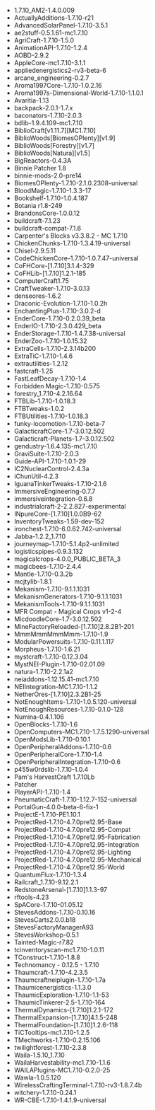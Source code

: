 - 1.7.10_AM2-1.4.0.009
- ActuallyAdditions-1.7.10-r21
- AdvancedSolarPanel-1.7.10-3.5.1
- ae2stuff-0.5.1.61-mc1.7.10
- AgriCraft-1.7.10-1.5.0
- AnimationAPI-1.7.10-1.2.4
- AOBD-2.9.2
- AppleCore-mc1.7.10-3.1.1
- appliedenergistics2-rv3-beta-6
- arcane_engineering-0.2.7
- Aroma1997Core-1.7.10-1.0.2.16
- Aroma1997s-Dimensional-World-1.7.10-1.1.0.1
- Avaritia-1.13
- backpack-2.0.1-1.7.x
- baconators-1.7.10-2.0.3
- bdlib-1.9.4.109-mc1.7.10
- BiblioCraft[v1.11.7][MC1.7.10]
- BiblioWoods[BiomesOPlenty][v1.9]
- BiblioWoods[Forestry][v1.7]
- BiblioWoods[Natura][v1.5]
- BigReactors-0.4.3A
- Binnie Patcher 1.8
- binnie-mods-2.0-pre14
- BiomesOPlenty-1.7.10-2.1.0.2308-universal
- BloodMagic-1.7.10-1.3.3-17
- Bookshelf-1.7.10-1.0.4.187
- Botania r1.8-249
- BrandonsCore-1.0.0.12
- buildcraft-7.1.23
- buildcraft-compat-7.1.6
- Carpenter's Blocks v3.3.8.2 - MC 1.7.10
- ChickenChunks-1.7.10-1.3.4.19-universal
- Chisel-2.9.5.11
- CodeChickenCore-1.7.10-1.0.7.47-universal
- CoFHCore-[1.7.10]3.1.4-329
- CoFHLib-[1.7.10]1.2.1-185
- ComputerCraft1.75
- CraftTweaker-1.7.10-3.0.13
- denseores-1.6.2
- Draconic-Evolution-1.7.10-1.0.2h
- EnchantingPlus-1.7.10-3.0.2-d
- EnderCore-1.7.10-0.2.0.39_beta
- EnderIO-1.7.10-2.3.0.429_beta
- EnderStorage-1.7.10-1.4.7.38-universal
- EnderZoo-1.7.10-1.0.15.32
- ExtraCells-1.7.10-2.3.14b200
- ExtraTiC-1.7.10-1.4.6
- extrautilities-1.2.12
- fastcraft-1.25
- FastLeafDecay-1.7.10-1.4
- Forbidden Magic-1.7.10-0.575
- forestry_1.7.10-4.2.16.64
- FTBLib-1.7.10-1.0.18.3
- FTBTweaks-1.0.2
-  FTBUtilities-1.7.10-1.0.18.3
- funky-locomotion-1.7.10-beta-7
- GalacticraftCore-1.7-3.0.12.502
- Galacticraft-Planets-1.7-3.0.12.502
- gendustry-1.6.4.135-mc1.7.10
- GraviSuite-1.7.10-2.0.3
- Guide-API-1.7.10-1.0.1-29
- IC2NuclearControl-2.4.3a
- iChunUtil-4.2.3
- IguanaTinkerTweaks-1.7.10-2.1.6
- ImmersiveEngineering-0.7.7
- immersiveintegration-0.6.8
- industrialcraft-2-2.2.827-experimental
- INpureCore-[1.7.10]1.0.0B9-62
- InventoryTweaks-1.59-dev-152
- ironchest-1.7.10-6.0.62.742-universal
- Jabba-1.2.2_1.7.10
- journeymap-1.7.10-5.1.4p2-unlimited
- logisticspipes-0.9.3.132
- magicalcrops-4.0.0_PUBLIC_BETA_3
- magicbees-1.7.10-2.4.4
- Mantle-1.7.10-0.3.2b
- mcjtylib-1.8.1
- Mekanism-1.7.10-9.1.1.1031
- MekanismGenerators-1.7.10-9.1.1.1031
- MekanismTools-1.7.10-9.1.1.1031
- MFR Compat - Magical Crops v1-2-4
- MicdoodleCore-1.7-3.0.12.502
- MineFactoryReloaded-[1.7.10]2.8.2B1-201
- MmmMmmMmmMmm-1.7.10-1.9
- ModularPowersuits-1.7.10-0.11.1.117
- Morpheus-1.7.10-1.6.21
- mystcraft-1.7.10-0.12.3.04
- MystNEI-Plugin-1.7.10-02.01.09
- natura-1.7.10-2.2.1a2
- neiaddons-1.12.15.41-mc1.7.10
- NEIIntegration-MC1.7.10-1.1.2
- NetherOres-[1.7.10]2.3.2B1-25
- NotEnoughItems-1.7.10-1.0.5.120-universal
- NotEnoughResources-1.7.10-0.1.0-128
- Numina-0.4.1.106
- OpenBlocks-1.7.10-1.6
- OpenComputers-MC1.7.10-1.7.5.1290-universal
- OpenModsLib-1.7.10-0.10.1
- OpenPeripheralAddons-1.7.10-0.6
- OpenPeripheralCore-1.7.10-1.4
- OpenPeripheralIntegration-1.7.10-0.6
- p455w0rdslib-1.7.10-1.0.4
- Pam's HarvestCraft 1.7.10Lb
- Patcher
- PlayerAPI-1.7.10-1.4
- PneumaticCraft-1.7.10-1.12.7-152-universal
- PortalGun-4.0.0-beta-6-fix-1
- ProjectE-1.7.10-PE1.10.1
- ProjectRed-1.7.10-4.7.0pre12.95-Base
- ProjectRed-1.7.10-4.7.0pre12.95-Compat
- ProjectRed-1.7.10-4.7.0pre12.95-Fabrication
- ProjectRed-1.7.10-4.7.0pre12.95-Integration
- ProjectRed-1.7.10-4.7.0pre12.95-Lighting
- ProjectRed-1.7.10-4.7.0pre12.95-Mechanical
- ProjectRed-1.7.10-4.7.0pre12.95-World
- QuantumFlux-1.7.10-1.3.4
- Railcraft_1.7.10-9.12.2.1
- RedstoneArsenal-[1.7.10]1.1.3-97
- rftools-4.23
- SpACore-1.7.10-01.05.12
- StevesAddons-1.7.10-0.10.16
- StevesCarts2.0.0.b18
- StevesFactoryManagerA93
- StevesWorkshop-0.5.1
- Tainted-Magic-r7.82
- tcinventoryscan-mc1.7.10-1.0.11
- TConstruct-1.7.10-1.8.8
- Technomancy - 0.12.5 - 1.7.10
- Thaumcraft-1.7.10-4.2.3.5
- Thaumcraftneiplugin-1.7.10-1.7a
- Thaumicenergistics-1.1.3.0
- ThaumicExploration-1.7.10-1.1-53
- ThaumicTinkerer-2.5-1.7.10-164
- ThermalDynamics-[1.7.10]1.2.1-172
- ThermalExpansion-[1.7.10]4.1.5-248
- ThermalFoundation-[1.7.10]1.2.6-118
- TiCTooltips-mc1.7.10-1.2.5
- TMechworks-1.7.10-0.2.15.106
- twilightforest-1.7.10-2.3.8
- Waila-1.5.10_1.7.10
- WailaHarvestability-mc1.7.10-1.1.6
- WAILAPlugins-MC1.7.10-0.2.0-25
- Wawla-1.0.5.120
- WirelessCraftingTerminal-1.7.10-rv3-1.8.7.4b
- witchery-1.7.10-0.24.1
- WR-CBE-1.7.10-1.4.1.9-universal
